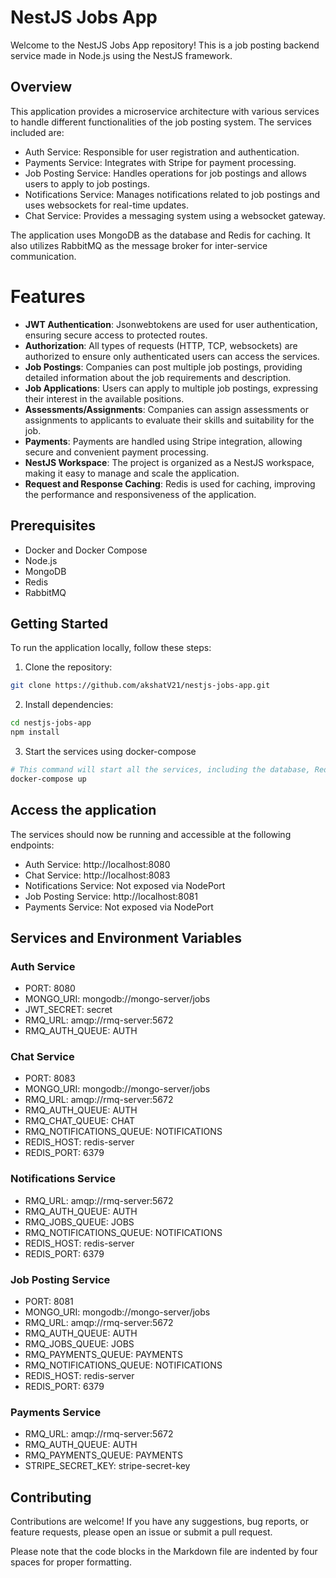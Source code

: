 # NestJS Jobs App

Welcome to the NestJS Jobs App repository! This is a job posting backend service made in Node.js using the NestJS framework.

## Overview

This application provides a microservice architecture with various services to handle different functionalities of the job posting system. The services included are:

- Auth Service: Responsible for user registration and authentication.
- Payments Service: Integrates with Stripe for payment processing.
- Job Posting Service: Handles operations for job postings and allows users to apply to job postings.
- Notifications Service: Manages notifications related to job postings and uses websockets for real-time updates.
- Chat Service: Provides a messaging system using a websocket gateway.

The application uses MongoDB as the database and Redis for caching. It also utilizes RabbitMQ as the message broker for inter-service communication.

# Features

- **JWT Authentication**: Jsonwebtokens are used for user authentication, ensuring secure access to protected routes.
- **Authorization**: All types of requests (HTTP, TCP, websockets) are authorized to ensure only authenticated users can access the services.
- **Job Postings**: Companies can post multiple job postings, providing detailed information about the job requirements and description.
- **Job Applications**: Users can apply to multiple job postings, expressing their interest in the available positions.
- **Assessments/Assignments**: Companies can assign assessments or assignments to applicants to evaluate their skills and suitability for the job.
- **Payments**: Payments are handled using Stripe integration, allowing secure and convenient payment processing.
- **NestJS Workspace**: The project is organized as a NestJS workspace, making it easy to manage and scale the application.
- **Request and Response Caching**: Redis is used for caching, improving the performance and responsiveness of the application.

## Prerequisites

- Docker and Docker Compose
- Node.js
- MongoDB
- Redis
- RabbitMQ

## Getting Started

To run the application locally, follow these steps:

1. Clone the repository:

```bash
git clone https://github.com/akshatV21/nestjs-jobs-app.git
```

2. Install dependencies:

```bash
cd nestjs-jobs-app
npm install
```

3. Start the services using docker-compose

```bash
# This command will start all the services, including the database, Redis, and RabbitMQ.
docker-compose up
```

## Access the application

The services should now be running and accessible at the following endpoints:

- Auth Service: http://localhost:8080
- Chat Service: http://localhost:8083
- Notifications Service: Not exposed via NodePort
- Job Posting Service: http://localhost:8081
- Payments Service: Not exposed via NodePort

## Services and Environment Variables

### Auth Service

- PORT: 8080
- MONGO_URI: mongodb://mongo-server/jobs
- JWT_SECRET: secret
- RMQ_URL: amqp://rmq-server:5672
- RMQ_AUTH_QUEUE: AUTH

### Chat Service

- PORT: 8083
- MONGO_URI: mongodb://mongo-server/jobs
- RMQ_URL: amqp://rmq-server:5672
- RMQ_AUTH_QUEUE: AUTH
- RMQ_CHAT_QUEUE: CHAT
- RMQ_NOTIFICATIONS_QUEUE: NOTIFICATIONS
- REDIS_HOST: redis-server
- REDIS_PORT: 6379

### Notifications Service

- RMQ_URL: amqp://rmq-server:5672
- RMQ_AUTH_QUEUE: AUTH
- RMQ_JOBS_QUEUE: JOBS
- RMQ_NOTIFICATIONS_QUEUE: NOTIFICATIONS
- REDIS_HOST: redis-server
- REDIS_PORT: 6379

### Job Posting Service

- PORT: 8081
- MONGO_URI: mongodb://mongo-server/jobs
- RMQ_URL: amqp://rmq-server:5672
- RMQ_AUTH_QUEUE: AUTH
- RMQ_JOBS_QUEUE: JOBS
- RMQ_PAYMENTS_QUEUE: PAYMENTS
- RMQ_NOTIFICATIONS_QUEUE: NOTIFICATIONS
- REDIS_HOST: redis-server
- REDIS_PORT: 6379

### Payments Service

- RMQ_URL: amqp://rmq-server:5672
- RMQ_AUTH_QUEUE: AUTH
- RMQ_PAYMENTS_QUEUE: PAYMENTS
- STRIPE_SECRET_KEY: stripe-secret-key

## Contributing

Contributions are welcome! If you have any suggestions, bug reports, or feature requests, please open an issue or submit a pull request.

Please note that the code blocks in the Markdown file are indented by four spaces for proper formatting.

